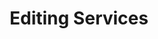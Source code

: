 ---
title: Editing Services
onpage_menu: false
body_classes: "modular"

content:
    items: '@self.modular'
    order:
        by: default
        dir: asc
        custom:
            - _services
---